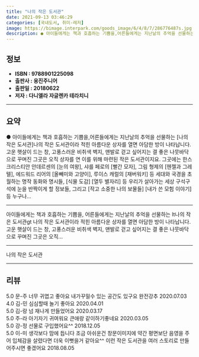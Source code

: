 ```yaml
---
title: "나의 작은 도서관"
date: 2021-09-13 03:46:29
categories: [국내도서, 취미-레저]
image: https://bimage.interpark.com/goods_image/6/4/8/7/286776487s.jpg
description: ● 아이들에게는 책과 호흡하는 기쁨을,어른들에게는 지난날의 추억을 선물하는 [나의 작은 도서관]나의 작은 도서관이라 적힌 아름다운 상자를 열면 아담한 방이 나타납니다. 고운 햇살이 드는 창, 고풍스러운 비취색 벽지, 맨발로 걷고 싶어지는 결 좋은 나뭇바닥으로 꾸며진 그곳은 오직 상자를
---
```


## **정보**

- **ISBN : 9788901225098**
- **출판사 : 웅진주니어**
- **출판일 : 20180622**
- **저자 : 다니엘라 자글렌카 테라치니**

------



## **요약**

●  아이들에게는 책과 호흡하는 기쁨을,어른들에게는 지난날의 추억을 선물하는 [나의 작은 도서관]나의 작은 도서관이라 적힌 아름다운 상자를 열면 아담한 방이 나타납니다. 고운 햇살이 드는 창, 고풍스러운 비취색 벽지, 맨발로 걷고 싶어지는 결 좋은 나뭇바닥으로 꾸며진 그곳은 오직 상자를 연 이를 위해 마련된 작은 도서관이지요. 그곳에는 한스 크리스티안 안데르센의 [눈의 여왕], 샤를 페로의 [빨간 모자], 그림 형제의 [헨젤과 그레텔], 에드워드 리어의 [올빼미와 고양이], 루이스 캐럴의 [재버워키] 등 세대와 국경을 초월하는 명작 동화와 명시들, [식물 도감] [열두 별자리] 등 우리가 살아가는 세상 구석구석에 눈을 반짝이게 할 정보들, 그리고 [작고 소중한 나의 보물들] [내가 쓴 모험 이야기] 등 누구나...

------

아이들에게는 책과 호흡하는 기쁨을,
어른들에게는 지난날의 추억을 선물하는 lt나의 작은 도서관gt
나의 작은 도서관이라 적힌 아름다운 상자를 열면 아담한 방이 나타납니다. 고운 햇살이 드는 창, 고풍스러운 비취색 벽지, 맨발로 걷고 싶어지는 결 좋은 나뭇바닥으로 꾸며진 그곳은 오직... 

------


나의 작은 도서관 

------


## **리뷰** 

5.0 문-주 너무 귀엽고 좋아요 내가꾸밀수 있는 공간도 있구요 완전강추  2020.07.03 <br/>4.0 김-민 심심할때 놀기 좋아요 2020.04.01 <br/>5.0 김-랑 넘 재나게 만들었어요 
 2020.03.17 <br/>5.0 주-라 아기자기 귀여워요 큰애랑 같이하기좋네요 2020.03.05 <br/>5.0 강-정 선물로 구입했어요^^ 2018.12.05 <br/>5.0 이-미 생각보다 맘에 듭니다 조금 아쉬운건 창문이미지에 약간 평면보단 음영을 주어 입체감을 살렸다면 더욱 이뻣을거 같아요^^ 이런 작은 도서관을 여러 스토리로 만들어주시면 좋겠어요 2018.08.05 <br/>